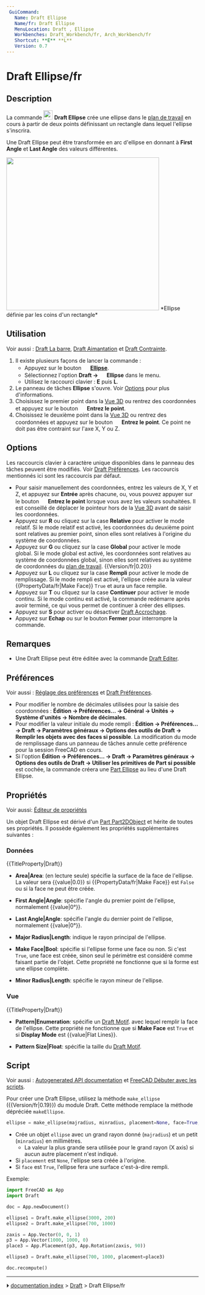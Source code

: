 ```yaml
---
 GuiCommand:
   Name: Draft Ellipse
   Name/fr: Draft Ellipse
   MenuLocation: Draft , Ellipse
   Workbenches: Draft_Workbench/fr, Arch_Workbench/fr
   Shortcut: **E** **L**
   Version: 0.7
---
```


# Draft Ellipse/fr

## Description

La commande <img alt="" src=images/Draft_Ellipse.svg  style="width:24px;"> **Draft Ellipse** crée une ellipse dans le [plan de travail](Draft_SelectPlane/fr.md) en cours à partir de deux points définissant un rectangle dans lequel l\'ellipse s\'inscrira.

Une Draft Ellipse peut être transformée en arc d\'ellipse en donnant à **First Angle** et **Last Angle** des valeurs différentes.

<img alt="" src=images/Draft_ellipse_example.jpg  style="width:400px;"> 
*Ellipse définie par les coins d'un rectangle*

## Utilisation

Voir aussi : [Draft La barre](Draft_Tray/fr.md), [Draft Aimantation](Draft_Snap/fr.md) et [Draft Contrainte](Draft_Constrain/fr.md).

1.  Il existe plusieurs façons de lancer la commande :
    -   Appuyez sur le bouton **<img src="images/Draft_Ellipse.svg" width=16px> [Ellipse](Draft_Ellipse/fr.md)**.
    -   Sélectionnez l\'option **Draft → <img src="images/Draft_Ellipse.svg" width=16px> Ellipse** dans le menu.
    -   Utilisez le raccourci clavier : **E** puis **L**.
2.  Le panneau de tâches **Ellipse** s\'ouvre. Voir [Options](#Options.md) pour plus d\'informations.
3.  Choisissez le premier point dans la [Vue 3D](3D_view/fr.md) ou rentrez des coordonnées et appuyez sur le bouton **<img src="images/Draft_AddPoint.svg" width=16px> Entrez le point**.
4.  Choisissez le deuxième point dans la [Vue 3D](3D_view/fr.md) ou rentrez des coordonnées et appuyez sur le bouton **<img src="images/Draft_AddPoint.svg" width=16px> Entrez le point**. Ce point ne doit pas être contraint sur l\'axe X, Y ou Z.

## Options

Les raccourcis clavier à caractère unique disponibles dans le panneau des tâches peuvent être modifiés. Voir [Draft Préférences](Draft_Preferences/fr.md). Les raccourcis mentionnés ici sont les raccourcis par défaut.

-   Pour saisir manuellement des coordonnées, entrez les valeurs de X, Y et Z, et appuyez sur **Entrée** après chacune, ou, vous pouvez appuyer sur le bouton **<img src="images/Draft_AddPoint.svg" width=16px> Entrez le point** lorsque vous avez les valeurs souhaitées. Il est conseillé de déplacer le pointeur hors de la [Vue 3D](3D_view/fr.md) avant de saisir les coordonnées.
-   Appuyez sur **R** ou cliquez sur la case **Relative** pour activer le mode relatif. Si le mode relatif est activé, les coordonnées du deuxième point sont relatives au premier point, sinon elles sont relatives à l\'origine du système de coordonnées.
-   Appuyez sur **G** ou cliquez sur la case **Global** pour activer le mode global. Si le mode global est activé, les coordonnées sont relatives au système de coordonnées global, sinon elles sont relatives au système de coordonnées du [plan de travail](Draft_SelectPlane/fr.md). {{Version/fr|0.20}}
-   Appuyez sur **L** ou cliquez sur la case **Rempli** pour activer le mode de remplissage. Si le mode rempli est activé, l\'ellipse créée aura la valeur {{PropertyData/fr|Make Face}} `True` et aura un face remplie.
-   Appuyez sur **T** ou cliquez sur la case **Continuer** pour activer le mode continu. Si le mode continu est activé, la commande redémarre après avoir terminé, ce qui vous permet de continuer à créer des ellipses.
-   Appuyez sur **S** pour activer ou désactiver [Draft Accrochage](Draft_Snap/fr.md).
-   Appuyez sur **Echap** ou sur le bouton **Fermer** pour interrompre la commande.

## Remarques

-   Une Draft Ellipse peut être éditée avec la commande [Draft Editer](Draft_Edit/fr.md).

## Préférences

Voir aussi : [Réglage des préférences](Preferences_Editor/fr.md) et [Draft Préférences](Draft_Preferences/fr.md).

-   Pour modifier le nombre de décimales utilisées pour la saisie des coordonnées : **Édition → Préférences... → Général → Unités → Système d'unités → Nombre de décimales**.
-   Pour modifier la valeur initiale du mode rempli : **Édition → Préférences... → Draft → Paramètres généraux → Options des outils de Draft → Remplir les objets avec des faces si possible**. La modification du mode de remplissage dans un panneau de tâches annule cette préférence pour la session FreeCAD en cours.
-   Si l\'option **Édition → Préférences... → Draft → Paramètres généraux → Options des outils de Draft → Utiliser les primitives de Part si possible** est cochée, la commande créera une [Part Ellipse](Part_Ellipse/fr.md) au lieu d\'une Draft Ellipse.

## Propriétés

Voir aussi: [Éditeur de propriétés](Property_editor/fr.md)

Un objet Draft Ellipse est dérivé d\'un [Part Part2DObject](Part_Part2DObject/fr.md) et hérite de toutes ses propriétés. Il possède également les propriétés supplémentaires suivantes :

### Données


{{TitleProperty|Draft}}

-    **Area|Area**: (en lecture seule) spécifie la surface de la face de l\'ellipse. La valeur sera {{value|0.0}} si {{PropertyData/fr|Make Face}} est `False` ou si la face ne peut être créée.

-    **First Angle|Angle**: spécifie l\'angle du premier point de l\'ellipse, normalement {{value|0&#176;}}.

-    **Last Angle|Angle**: spécifie l\'angle du dernier point de l\'ellipse, normalement {{value|0&#176;}}.

-    **Major Radius|Length**: indique le rayon principal de l\'ellipse.

-    **Make Face|Bool**: spécifie si l\'ellipse forme une face ou non. Si c\'est `True`, une face est créée, sinon seul le périmètre est considéré comme faisant partie de l\'objet. Cette propriété ne fonctionne que si la forme est une ellipse complète.

-    **Minor Radius|Length**: spécifie le rayon mineur de l\'ellipse.

### Vue


{{TitleProperty|Draft}}

-    **Pattern|Enumeration**: spécifie un [Draft Motif](Draft_Pattern/fr.md). avec lequel remplir la face de l\'ellipse. Cette propriété ne fonctionne que si **Make Face** est `True` et si **Display Mode** est {{value|Flat Lines}}.

-    **Pattern Size|Float**: spécifie la taille du [Draft Motif](Draft_Pattern/fr.md).

## Script

Voir aussi : [Autogenerated API documentation](https://freecad.github.io/SourceDoc/) et [FreeCAD Débuter avec les scripts](FreeCAD_Scripting_Basics/fr.md).

Pour créer une Draft Ellipse, utilisez la méthode `make_ellipse` ({{Version/fr|0.19}}) du module Draft. Cette méthode remplace la méthode dépréciée `makeEllipse`.


```python
ellipse = make_ellipse(majradius, minradius, placement=None, face=True, support=None)
```

-   Crée un objet `ellipse` avec un grand rayon donné (`majradius`) et un petit (`minradius`) en millimètres.
    -   La valeur la plus grande sera utilisée pour le grand rayon (X axis) si aucun autre placement n\'est indiqué.
-   Si `placement` est `None`, l\'ellipse sera créée à l\'origine.
-   Si `face` est `True`, l\'ellipse fera une surface c\'est-à-dire rempli.

Exemple:


```python
import FreeCAD as App
import Draft

doc = App.newDocument()

ellipse1 = Draft.make_ellipse(3000, 200)
ellipse2 = Draft.make_ellipse(700, 1000)

zaxis = App.Vector(0, 0, 1)
p3 = App.Vector(1000, 1000, 0)
place3 = App.Placement(p3, App.Rotation(zaxis, 90))

ellipse3 = Draft.make_ellipse(700, 1000, placement=place3)

doc.recompute()
```



---
⏵ [documentation index](../README.md) > [Draft](Draft_Workbench.md) > Draft Ellipse/fr
